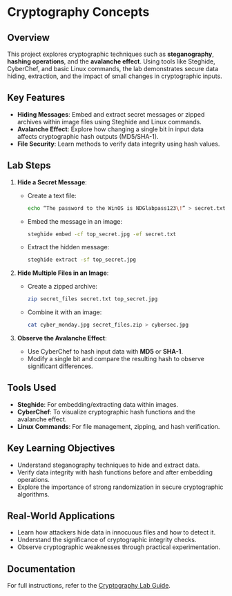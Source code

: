 # Cryptography Concepts

## Overview

This project explores cryptographic techniques such as **steganography**, **hashing operations**, and the **avalanche effect**. Using tools like Steghide, CyberChef, and basic Linux commands, the lab demonstrates secure data hiding, extraction, and the impact of small changes in cryptographic inputs.

## Key Features

- **Hiding Messages**: Embed and extract secret messages or zipped archives within image files using Steghide and Linux commands.
- **Avalanche Effect**: Explore how changing a single bit in input data affects cryptographic hash outputs (MD5/SHA-1).
- **File Security**: Learn methods to verify data integrity using hash values.

## Lab Steps

1. **Hide a Secret Message**:
   - Create a text file:
     ```bash
     echo “The password to the WinOS is NDGlabpass123\!” > secret.txt
     ```
   - Embed the message in an image:
     ```bash
     steghide embed -cf top_secret.jpg -ef secret.txt
     ```
   - Extract the hidden message:
     ```bash
     steghide extract -sf top_secret.jpg
     ```

2. **Hide Multiple Files in an Image**:
   - Create a zipped archive:
     ```bash
     zip secret_files secret.txt top_secret.jpg
     ```
   - Combine it with an image:
     ```bash
     cat cyber_monday.jpg secret_files.zip > cybersec.jpg
     ```

3. **Observe the Avalanche Effect**:
   - Use CyberChef to hash input data with **MD5** or **SHA-1**.
   - Modify a single bit and compare the resulting hash to observe significant differences.

## Tools Used

- **Steghide**: For embedding/extracting data within images.
- **CyberChef**: To visualize cryptographic hash functions and the avalanche effect.
- **Linux Commands**: For file management, zipping, and hash verification.

## Key Learning Objectives

- Understand steganography techniques to hide and extract data.
- Verify data integrity with hash functions before and after embedding operations.
- Explore the importance of strong randomization in secure cryptographic algorithms.

## Real-World Applications

- Learn how attackers hide data in innocuous files and how to detect it.
- Understand the significance of cryptographic integrity checks.
- Observe cryptographic weaknesses through practical experimentation.

## Documentation

For full instructions, refer to the [Cryptography Lab Guide](https://github.com/StephVergil/Cybersecurity-Projects/blob/main/Cryptography%20Concepts%20copy.docx).
